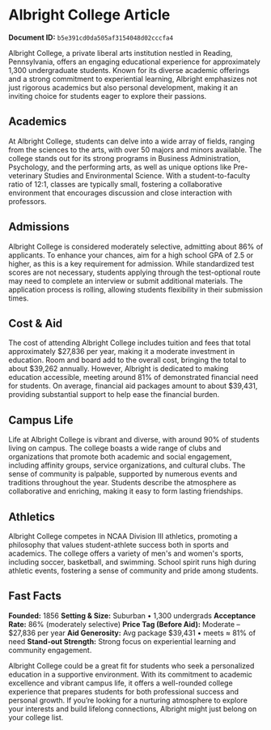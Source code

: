 # Albright College Article

**Document ID:** `b5e391cd0da505af3154048d02cccfa4`

Albright College, a private liberal arts institution nestled in Reading, Pennsylvania, offers an engaging educational experience for approximately 1,300 undergraduate students. Known for its diverse academic offerings and a strong commitment to experiential learning, Albright emphasizes not just rigorous academics but also personal development, making it an inviting choice for students eager to explore their passions.

## Academics
At Albright College, students can delve into a wide array of fields, ranging from the sciences to the arts, with over 50 majors and minors available. The college stands out for its strong programs in Business Administration, Psychology, and the performing arts, as well as unique options like Pre-veterinary Studies and Environmental Science. With a student-to-faculty ratio of 12:1, classes are typically small, fostering a collaborative environment that encourages discussion and close interaction with professors.

## Admissions
Albright College is considered moderately selective, admitting about 86% of applicants. To enhance your chances, aim for a high school GPA of 2.5 or higher, as this is a key requirement for admission. While standardized test scores are not necessary, students applying through the test-optional route may need to complete an interview or submit additional materials. The application process is rolling, allowing students flexibility in their submission times.

## Cost & Aid
The cost of attending Albright College includes tuition and fees that total approximately $27,836 per year, making it a moderate investment in education. Room and board add to the overall cost, bringing the total to about $39,262 annually. However, Albright is dedicated to making education accessible, meeting around 81% of demonstrated financial need for students. On average, financial aid packages amount to about $39,431, providing substantial support to help ease the financial burden.

## Campus Life
Life at Albright College is vibrant and diverse, with around 90% of students living on campus. The college boasts a wide range of clubs and organizations that promote both academic and social engagement, including affinity groups, service organizations, and cultural clubs. The sense of community is palpable, supported by numerous events and traditions throughout the year. Students describe the atmosphere as collaborative and enriching, making it easy to form lasting friendships.

## Athletics
Albright College competes in NCAA Division III athletics, promoting a philosophy that values student-athlete success both in sports and academics. The college offers a variety of men's and women's sports, including soccer, basketball, and swimming. School spirit runs high during athletic events, fostering a sense of community and pride among students.

## Fast Facts
**Founded:** 1856
**Setting & Size:** Suburban • 1,300 undergrads
**Acceptance Rate:** 86% (moderately selective)
**Price Tag (Before Aid):** Moderate – $27,836 per year
**Aid Generosity:** Avg package $39,431 • meets ≈ 81% of need
**Stand-out Strength:** Strong focus on experiential learning and community engagement.

Albright College could be a great fit for students who seek a personalized education in a supportive environment. With its commitment to academic excellence and vibrant campus life, it offers a well-rounded college experience that prepares students for both professional success and personal growth. If you’re looking for a nurturing atmosphere to explore your interests and build lifelong connections, Albright might just belong on your college list.
